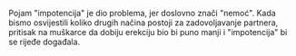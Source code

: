 ---
---

Pojam "impotencija" je dio problema, jer doslovno znači "nemoć". Kada bismo osvijestili koliko drugih načina postoji za zadovoljavanje partnera, pritisak na muškarce da dobiju erekciju bio bi puno manji i "impotencija" bi se rijeđe događala.
